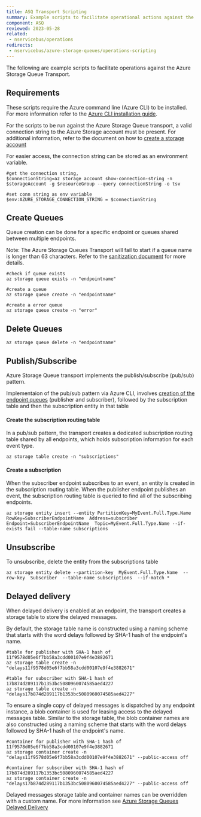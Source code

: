 ```yaml
---
title: ASQ Transport Scripting
summary: Example scripts to facilitate operational actions against the Azure Storage Queue Transport.
component: ASQ
reviewed: 2023-05-28
related:
 - nservicebus/operations
redirects:
 - nservicebus/azure-storage-queues/operations-scripting
---
```


The following are example scripts to facilitate operations against the Azure Storage Queue Transport.

## Requirements

These scripts require the Azure command line (Azure CLI) to be installed. For more information refer to the [Azure CLI installation guide](https://learn.microsoft.com/en-us/cli/azure/install-azure-cli).

For the scripts to be run against the Azure Storage Queue transport, a  valid connection string to the Azure Storage account must be present. For additional information, refer to the document on how to [create a storage account](https://learn.microsoft.com/en-us/azure/storage/common/storage-account-create?tabs=azure-portal) 

For easier access, the connection string can be stored as an environment variable.

```
#get the connection string, 
$connectionString=az storage account show-connection-string -n $storageAccount -g $resourceGroup --query connectionString -o tsv

#set conn string as env variable
$env:AZURE_STORAGE_CONNECTION_STRING = $connectionString
```

## Create Queues

Queue creation can be done for a specific endpoint or queues shared between multiple endpoints.

Note: The Azure Storage Queues Transport will fail to start if a queue name is longer than 63 characters. Refer to the [sanitization document](/transports/azure-storage-queues/sanitization.md) for more details.

```
#check if queue exists
az storage queue exists -n "endpointname"

#create a queue
az storage queue create -n "endpointname"

#create a error queue
az storage queue create -n "error"
```

## Delete Queues

```
az storage queue delete -n "endpointname"
```

## Publish/Subscribe

Azure Storage Queue transport implements the publish/subscribe (pub/sub) pattern. 

Implementaion of the pub/sub pattern via Azure CLI, involves [creation of the endpoint queues](/transports/azure-storage-queues/operations-scripting.md#create-queues) (publisher and subscriber), followed by the subscription table and then the subscription entity in that table

#### Create the subscription routing table

In a pub/sub pattern, the transport creates a dedicated subscription routing table shared by all endpoints, which holds subscription information for each event type.

```
az storage table create -n "subscriptions"
```

#### Create a subscription

When the subscriber endpoint subscribes to an event, an entity is created in the subscription routing table.
When the publisher endpoint publishes an event, the subscription routing table is queried to find all of the subscribing endpoints.

```
az storage entity insert --entity PartitionKey=MyEvent.Full.Type.Name RowKey=SubscriberEndpointName  Address=subscriber Endpoint=SubscriberEndpointName  Topic=MyEvent.Full.Type.Name --if-exists fail --table-name subscriptions
```

## Unsubscribe

To unsubscribe, delete the entity from the subscriptions table

```
az storage entity delete --partition-key  MyEvent.Full.Type.Name  --row-key  Subscriber  --table-name subscriptions  --if-match *
```

## Delayed delivery

When delayed delivery is enabled at an endpoint, the transport creates a storage table to store the delayed messages. 

By default, the storage table name is constructed using a naming scheme that starts with the word delays followed by SHA-1 hash of the endpoint's name.

```
#table for publisher with SHA-1 hash of 11f9578d05e6f7bb58a3cdd00107e9f4e3882671
az storage table create -n "delays11f9578d05e6f7bb58a3cdd00107e9f4e3882671"

#table for subscriber with SHA-1 hash of 17b874d289117b1353bc5080960074585aed4227
az storage table create -n "delays17b874d289117b1353bc5080960074585aed4227" 
```

To ensure a single copy of delayed messages is dispatched by any endpoint instance, a blob container is used for leasing access to the delayed messages table.
Similar to  the storage table, the blob container names are also constructed using a naming scheme that starts with the word delays followed by SHA-1 hash of the endpoint's name.

```
#container for publisher with SHA-1 hash of 11f9578d05e6f7bb58a3cdd00107e9f4e3882671
az storage container create -n "delays11f9578d05e6f7bb58a3cdd00107e9f4e3882671" --public-access off

#container for subscriber with SHA-1 hash of 17b874d289117b1353bc5080960074585aed4227
az storage container create -n "delays17b874d289117b1353bc5080960074585aed4227" --public-access off
```

Delayed messages storage table and container names can be overridden with a custom name. For more information see [Azure Storage Queues Delayed Delivery](/transports/azure-storage-queues/delayed-delivery.md#how-it-works-overriding-tablecontainer-name)


